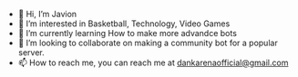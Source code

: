 - 👋 Hi, I’m Javion
- 👀 I’m interested in Basketball, Technology, Video Games
- 🌱 I’m currently learning How to make more advandce bots
- 💞️ I’m looking to collaborate on making a community bot for a popular server.
- 📫 How to reach me, you can reach me at dankarenaofficial@gmail.com
<!---
YoItzJavion/Javion is a ✨ special ✨ repository because its `README.md` (this file) appears on your GitHub profile.
You can click the Preview link to take a look at your changes.
--->

